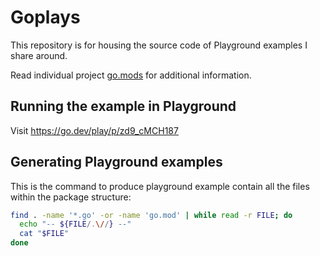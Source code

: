 # Goplays

This repository is for housing the source code of Playground examples I share around.

Read individual project [go.mods](./go.mod) for additional information.

## Running the example in Playground

Visit https://go.dev/play/p/zd9_cMCH187

## Generating Playground examples

This is the command to produce playground example contain all the files within the package structure:

```sh
find . -name '*.go' -or -name 'go.mod' | while read -r FILE; do
  echo "-- ${FILE/.\//} --"
  cat "$FILE"
done
```
